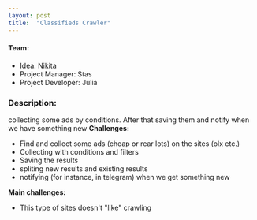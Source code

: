 ```yaml
---
layout: post
title:  "Classifieds Crawler"
---
```

#### Team:  
* Idea: Nikita
* Project Manager: Stas
* Project Developer: Julia

### Description:  
collecting some ads by conditions. After that saving them and notify when
we have something new
**Challenges:**  
* Find and collect some ads (cheap or rear lots) on the sites (olx etc.) 
* Collecting with conditions and filters
* Saving the results
* spliting new results and existing results
* notifying (for instance, in telegram) when we get something new


**Main challenges:**  
* This type of sites doesn't "like" crawling
